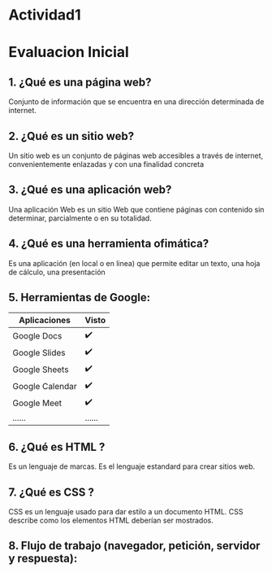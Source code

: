 # Actividad1
# Evaluacion Inicial
## 1. ¿Qué es una página web?
Conjunto de información que se encuentra en una dirección determinada de internet.
## 2. ¿Qué es un sitio web?
Un sitio web es un conjunto de páginas web accesibles a través de internet, convenientemente enlazadas y con una finalidad concreta
## 3. ¿Qué es una aplicación web?
Una aplicación Web es un sitio Web que contiene páginas con contenido sin determinar, parcialmente o en su totalidad.
## 4. ¿Qué es una herramienta ofimática?
Es una aplicación (en local o en linea) que permite editar un texto, una hoja de cálculo, una
presentación
## 5. Herramientas de Google:
| Aplicaciones | Visto |
| ------------ | ----- |
| Google Docs |  ✔️ |
| Google Slides | ✔️ |
| Google Sheets | ✔️ |
| Google Calendar | ✔️ |
| Google Meet | ✔️ |
| ...... | ...... |
## 6. ¿Qué es HTML ?
Es un lenguaje de marcas. Es el lenguaje estandard para crear sitios web.

<!DOCTYPE html>
<html lang="en">
<head>
<meta charset="UTF-8">
<meta http-equiv="X-UA-Compatible" content="IE=edge">
<meta name="viewport" content="width=device-width, initial-scale=1.0">
<title>Document</title>
</head>
<body>
</body>
</html>

## 7. ¿Qué es CSS ?
CSS es un lenguaje usado para dar estilo a un documento HTML. CSS describe como los
elementos HTML deberían ser mostrados.
## 8. Flujo de trabajo (navegador, petición, servidor y respuesta):
